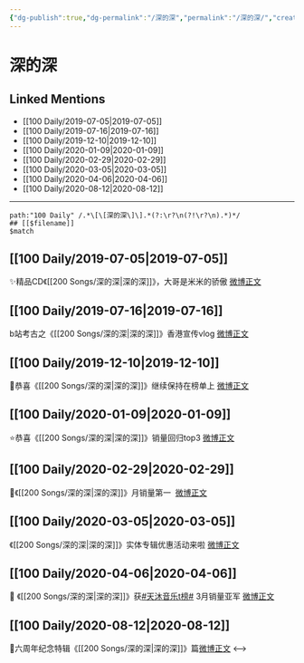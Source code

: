 ```yaml
---
{"dg-publish":true,"dg-permalink":"/深的深","permalink":"/深的深/","created":"2023-03-27T13:13:44.000+08:00","updated":"2023-04-10T15:49:23.000+08:00"}
---
```


# 深的深

## Linked Mentions
- [[100 Daily/2019-07-05\|2019-07-05]]
- [[100 Daily/2019-07-16\|2019-07-16]]
- [[100 Daily/2019-12-10\|2019-12-10]]
- [[100 Daily/2020-01-09\|2020-01-09]]
- [[100 Daily/2020-02-29\|2020-02-29]]
- [[100 Daily/2020-03-05\|2020-03-05]]
- [[100 Daily/2020-04-06\|2020-04-06]]
- [[100 Daily/2020-08-12\|2020-08-12]]


---

```expander
path:"100 Daily" /.*\[\[深的深\]\].*(?:\r?\n(?!\r?\n).*)*/
## [[$filename]]
$match
```
## [[100 Daily/2019-07-05\|2019-07-05]]
✨精品CD《[[200 Songs/深的深\|深的深]]》，大哥是米米的骄傲
[微博正文](https://m.weibo.cn/6466290670/4390763531883229)

## [[100 Daily/2019-07-16\|2019-07-16]]
b站考古之《[[200 Songs/深的深\|深的深]]》香港宣传vlog
[微博正文](https://m.weibo.cn/6466290670/4394830744246636)

## [[100 Daily/2019-12-10\|2019-12-10]]
🌸恭喜《[[200 Songs/深的深\|深的深]]》继续保持在榜单上
[微博正文](https://m.weibo.cn/6466290670/4448017413467961)
## [[100 Daily/2020-01-09\|2020-01-09]]
⭐恭喜《[[200 Songs/深的深\|深的深]]》销量回归top3 [微博正文](https://m.weibo.cn/6466290670/4458868413501765)
## [[100 Daily/2020-02-29\|2020-02-29]]
🌠《[[200 Songs/深的深\|深的深]]》月销量第一  [微博正文](https://m.weibo.cn/6466290670/4477391684842229)
## [[100 Daily/2020-03-05\|2020-03-05]]
《[[200 Songs/深的深\|深的深]]》实体专辑优惠活动来啦
[微博正文](https://m.weibo.cn/6466290670/4479233604544368)

## [[100 Daily/2020-04-06\|2020-04-06]]
🥈 《[[200 Songs/深的深\|深的深]]》获[#天沐音乐t榜#](https://s.weibo.com/weibo?q=%23%E5%A4%A9%E6%B2%90%E9%9F%B3%E4%B9%90t%E6%A6%9C%23) 3月销量亚军
[微博正文](https://m.weibo.cn/6466290670/4490744108859243)
## [[100 Daily/2020-08-12\|2020-08-12]]
💫六周年纪念特辑《[[200 Songs/深的深\|深的深]]》篇[微博正文](https://m.weibo.cn/6466290670/4537035279041483)
<-->